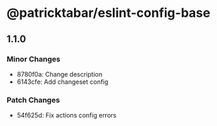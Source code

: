 # @patricktabar/eslint-config-base

## 1.1.0

### Minor Changes

- 8780f0a: Change description
- 6143cfe: Add changeset config

### Patch Changes

- 54f625d: Fix actions config errors
